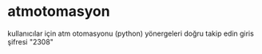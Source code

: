 # atmotomasyon
kullanıcılar için atm otomasyonu (python)
yönergeleri doğru takip edin
giris şifresi "2308"
